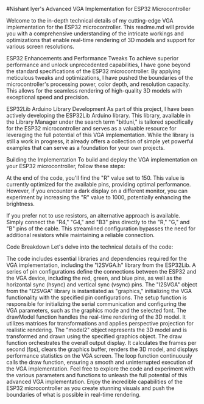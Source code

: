 ﻿#Nishant Iyer's Advanced VGA Implementation for ESP32 Microcontroller

Welcome to the in-depth technical details of my cutting-edge VGA implementation for the ESP32 microcontroller. This readme.md will provide you with a comprehensive understanding of the intricate workings and optimizations that enable real-time rendering of 3D models and support for various screen resolutions.

ESP32 Enhancements and Performance Tweaks
To achieve superior performance and unlock unprecedented capabilities, I have gone beyond the standard specifications of the ESP32 microcontroller. By applying meticulous tweaks and optimizations, I have pushed the boundaries of the microcontroller's processing power, color depth, and resolution capacity. This allows for the seamless rendering of high-quality 3D models with exceptional speed and precision.

ESP32Lib Arduino Library Development
As part of this project, I have been actively developing the ESP32Lib Arduino library. This library, available in the Library Manager under the search term "bitluni," is tailored specifically for the ESP32 microcontroller and serves as a valuable resource for leveraging the full potential of this VGA implementation. While the library is still a work in progress, it already offers a collection of simple yet powerful examples that can serve as a foundation for your own projects.

Building the Implementation
To build and deploy the VGA implementation on your ESP32 microcontroller, follow these steps:

At the end of the code, you'll find the "R" value set to 150. This value is currently optimized for the available pins, providing optimal performance. However, if you encounter a dark display on a different monitor, you can experiment by increasing the "R" value to 1000, potentially enhancing the brightness.

If you prefer not to use resistors, an alternative approach is available. Simply connect the "R4," "G4," and "B3" pins directly to the "R," "G," and "B" pins of the cable. This streamlined configuration bypasses the need for additional resistors while maintaining a reliable connection.

Code Breakdown
Let's delve into the technical details of the code:

The code includes essential libraries and dependencies required for the VGA implementation, including the "I2SVGA.h" library from the ESP32Lib.
A series of pin configurations define the connections between the ESP32 and the VGA device, including the red, green, and blue pins, as well as the horizontal sync (hsync) and vertical sync (vsync) pins.
The "I2SVGA" object from the "I2SVGA" library is instantiated as "graphics," initializing the VGA functionality with the specified pin configurations.
The setup function is responsible for initializing the serial communication and configuring the VGA parameters, such as the graphics mode and the selected font.
The drawModel function handles the real-time rendering of the 3D model. It utilizes matrices for transformations and applies perspective projection for realistic rendering. The "model2" object represents the 3D model and is transformed and drawn using the specified graphics object.
The draw function orchestrates the overall output display. It calculates the frames per second (fps), clears the graphics buffer, renders the 3D model, and displays performance statistics on the VGA screen.
The loop function continuously calls the draw function, ensuring a smooth and uninterrupted execution of the VGA implementation.
Feel free to explore the code and experiment with the various parameters and functions to unleash the full potential of this advanced VGA implementation. Enjoy the incredible capabilities of the ESP32 microcontroller as you create stunning visuals and push the boundaries of what is possible in real-time rendering.